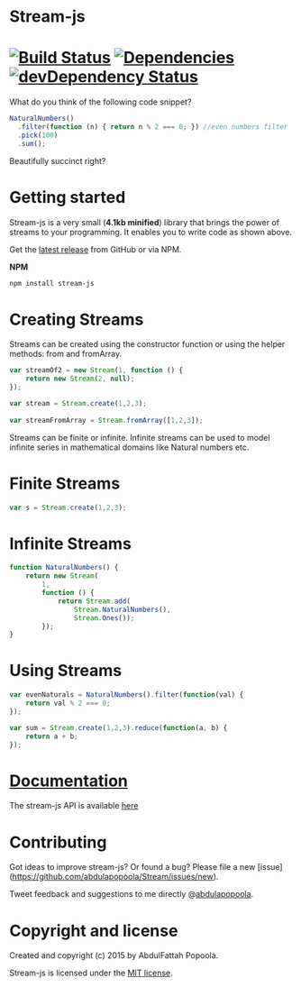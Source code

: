 # Stream-js

[![Build Status](https://travis-ci.org/abdulapopoola/Stream.svg?branch=master)](https://travis-ci.org/abdulapopoola/Stream) [![Dependencies](https://david-dm.org/abdulapopoola/Stream.svg)](https://david-dm.org/abdulapopoola/Stream.svg) [![devDependency Status](https://david-dm.org/abdulapopoola/Stream/dev-status.svg)](https://david-dm.org/abdulapopoola/Stream#info=devDependencies) 
========================

What do you think of the following code snippet?

```js
NaturalNumbers()
  .filter(function (n) { return n % 2 === 0; }) //even numbers filter
  .pick(100)
  .sum();
```
Beautifully succinct right?

# Getting started

Stream-js is a very small (**4.1kb minified**) library that brings the power of streams to your programming. It enables you to write code as shown above.

Get the [latest release](https://github.com/abdulapopoola/Stream/releases) from GitHub or via NPM.

**NPM**
```bash
npm install stream-js
```

# Creating Streams

Streams can be created using the constructor function or using the helper methods: from and fromArray.

```js
var streamOf2 = new Stream(1, function () {
    return new Stream(2, null);
});

var stream = Stream.create(1,2,3);
 
var streamFromArray = Stream.fromArray([1,2,3]);
```

Streams can be finite or infinite. Infinite streams can be used to model infinite series in mathematical domains like Natural numbers etc.
# Finite Streams

```js
var s = Stream.create(1,2,3);
```

# Infinite Streams

```js
function NaturalNumbers() {
    return new Stream(
        1,
        function () {
            return Stream.add(
                Stream.NaturalNumbers(),
                Stream.Ones());
        });
}
```

# Using Streams 

```js
var evenNaturals = NaturalNumbers().filter(function(val) {
    return val % 2 === 0;
});
```

```js
var sum = Stream.create(1,2,3).reduce(function(a, b) {
    return a + b;
});
```

# [Documentation](https://github.com/abdulapopoola/Stream/blob/master/api/documentation.md)

The stream-js API is available [here](https://github.com/abdulapopoola/Stream/blob/master/api/documentation.md)

# Contributing

Got ideas to improve stream-js? Or found a bug? Please file a new [issue] (https://github.com/abdulapopoola/Stream/issues/new). 

Tweet feedback and suggestions to me directly @[abdulapopoola](https://twitter.com/abdulapopoola).

# Copyright and license

Created and copyright (c) 2015 by AbdulFattah Popoola.

Stream-js is licensed under the [MIT license](https://github.com/abdulapopoola/Stream/blob/master/LICENSE).

